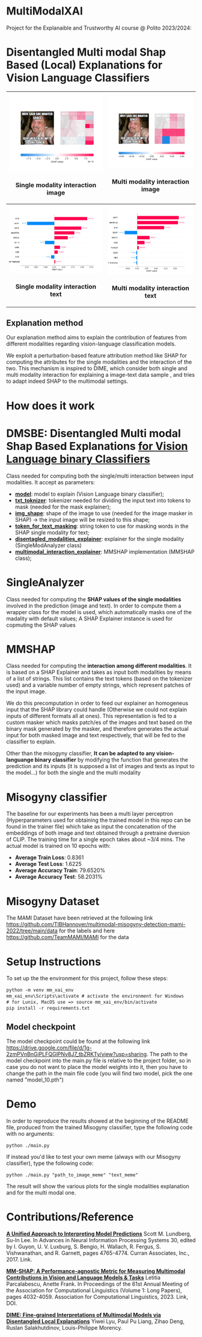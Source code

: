 # MultiModalXAI
Project for the Explanaible and Trustworthy AI course @ Polito 2023/2024:

# Disentangled Multi modal Shap Based (Local) Explanations for Vision Language Classifiers


| ![Alt text](./images/single_mod_img.png) <br> <h3 style="text-align:center;">Single modality interaction image</h3> | ![Alt text](./images/multi_mod_img.png) <br> <h3 style="text-align:center;">Multi modality interaction image</h3> |
|-------------------------------------------|-------------------------------------------|
| ![Alt text](./images/single_mod_txt.png) <br> <h3 style="text-align:center;">Single modality interaction text</h3> | ![Alt text](./images/multi_mod_txt.png) <br> <h3 style="text-align:center;">Multi modality interaction text</h3> |

## Explanation method

Our explanation method aims to explain the contribution of features from different modalities regarding vision-language classification models.<br>

We exploit a perturbation-based feature attribution method like SHAP for computing the attributes for the single modalities and the interaction of the two. This mechanism is inspired to DIME, which consider both single and multi modality interaction for explaining a image-text data sample , and tries to adapt indeed SHAP to the multimodal settings.<br>

# How does it work

# DMSBE: Disentangled Multi modal Shap Based Explanations <u>for Vision Language binary Classifiers</u>
Class needed for computing both the single/multi interaction  between input modalities. It accept as parameters:
- <u>**model**</u>: model to explain (Vision Language binary classifier);
- <u>**txt_toknizer**</u>: tokenizer needed for dividing the input text into tokens to mask (needed for the mask explainer);
- <u>**img_shape**</u>: shape of the image to use (needed for the image masker in SHAP) -> the input image will be resized to this shape;
- <u>**token_for_text_masking**</u>: string token to use for masking words in the SHAP single modality for text;
- <u>**disentagled_modalities_explainer**</u>: explainer for the single modality (SingleModAnalyzer class)
- <u>**multimodal_interaction_explainer**</u>: MMSHAP implementation (MMSHAP class);

# SingleAnalyzer
Class needed for computing the **SHAP values of the single modalities** involved in the prediction (image and text). 
In order to compute them a wrapper class for the model is used, which automatically masks one of the madality with default values;
A SHAP Explainer instance is used for copmuting the SHAP values


# MMSHAP
Class needed for computing the **interaction among different modalities**. It is based on a SHAP Explainer and takes as input both modalities by means of a list of strings. This list contains the text tokens (based on the tokenizer used) and a variable number of empty strings, which represent patches of the input image. 

We do this precomputation in order to feed our explainer an homogeneus input that the SHAP library could handle (Otherwise we could not explain inputs of different formats all at ones). 
This representation is fed to a custom masker which masks patch/es of the images and text based on the binary mask generated by the masker, and therefore generates the actual input for both masked image and text respectively, that will be fed to the classifier to explain.

Other than the misogyny classifier, **It can be adapted to any vision-languange binary classifier** by modifying the function that generates the prediction and its inputs (it is supposed a list of images and texts as input to the model...) for both the single and the multi modality

# Misogyny classifier
The baseline for our experiments has been a multi layer perceptron (Hyperparameters used for obtaining the trained model in this repo can be found in the trainer file) which take as input the concatenation of the embeddings of both image and text obtained through a pretraine dversion of CLIP. The training time for a single epoch takes about ~3/4 mins.
The actual model is trained on 10 epochs with:
- **Average Train Loss**:  0.8361
- **Average Test Loss**:  1.6225 
- **Average Accuracy Train**:  79.6520%
- **Average Accuracy Test**:  58.2031%

# Misogyny Dataset
The MAMI Dataset have been retrieved  at the following link https://github.com/TIBHannover/multimodal-misogyny-detection-mami-2022/tree/main/data for the labels and here https://github.com/TeamMAMI/MAMI for the data 

# Setup Instructions
To set up the the environment for this project, follow these steps:

```
python -m venv mm_xai_env
mm_xai_env\Scripts\activate # activate the environment for Windows
# for Lunix, MacOS use => source mm_xai_env/bin/activate 
pip install -r requirements.txt
```
## Model checkpoint
The model checkpoint could be found at the following link https://drive.google.com/file/d/1g-2zmPVnBnGiPLFQGlPNv8J7_tbZRKTy/view?usp=sharing. The path to the model checkpoint into the main.py file is relative to the project folder, so in case you do not want to place the model weights into it, then you have to change the path in the main file code (you will find two model, pick the one named "model_10.pth")

# Demo 
In order to reproduce the results showed at the beginning of the README file, produced from the trained Misogyny classifier, type the following code with no arguments:

```
python ./main.py
```

If instead you'd like to test your own meme (always with our Misogyny classifier), type the following code:

```
python ./main.py "path_to_image_meme" "text_meme"
```

The result will show the various plots for the single modalities explanation and for the multi modal one.

# Contributions/Reference
<u>**A Unified Approach to Interpreting Model Predictions**</u>
Scott M. Lundberg, Su-In Lee. In Advances in Neural Information Processing Systems 30, edited by I. Guyon, U. V. Luxburg, S. Bengio, H. Wallach, R. Fergus, S. Vishwanathan, and R. Garnett, pages 4765-4774. Curran Associates, Inc., 2017. Link.

<u>**MM-SHAP: A Performance-agnostic Metric for Measuring Multimodal Contributions in Vision and Language Models & Tasks**</u>
Letitia Parcalabescu, Anette Frank. In Proceedings of the 61st Annual Meeting of the Association for Computational Linguistics (Volume 1: Long Papers), pages 4032-4059. Association for Computational Linguistics, 2023. Link, DOI.

<u>**DIME: Fine-grained Interpretations of Multimodal Models via Disentangled Local Explanations**</u>
Yiwei Lyu, Paul Pu Liang, Zihao Deng, Ruslan Salakhutdinov, Louis-Philippe Morency.